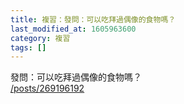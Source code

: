 ```yaml
---
title: 複習：發問：可以吃拜過偶像的食物嗎？
last_modified_at: 1605963600
category: 複習
tags: []
---
```


<p>發問：可以吃拜過偶像的食物嗎？<br/>
<a href="/posts/269196192" target="_blank">/posts/269196192</a></p>
<p> </p>
